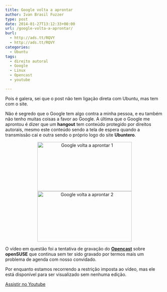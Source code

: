 ```yaml
---
title: Google volta a aprontar
author: Ivan Brasil Fuzzer
type: post
date: 2014-01-27T13:12:33+00:00
url: /google-volta-a-aprontar/
burl:
  - http://ads.tt/RQVY
  - http://ads.tt/RQVY
categories:
  - Ubuntu
tags:
  - direito autoral
  - Google
  - Linux
  - Opencast
  - youtube

---
```

Pois é galera, sei que o post não tem ligação direta com Ubuntu, mas tem com o site.

Não é segredo que o Google tem algo contra a minha pessoa, e eu também não tenho muitas coisas a favor ao Google. A última que o Google me aprontou é dizer que um **hangout** tem conteúdo protegido por direitos autorais, mesmo este conteúdo sendo a tela de espera quando a transmissão cai e outra sendo o próprio logo do site **Ubuntero**.

<p style="text-align: center;">
  <a href="http://www.ubuntero.com.br/wp-content/uploads/2014/01/disputa-google-1.png" rel="lightbox-album"><img class="alignnone size-medium wp-image-6423" title="Google volta a aprontar 1" alt="Google volta a aprontar 1" src="http://www.ubuntero.com.br/wp-content/uploads/2014/01/disputa-google-1-300x157.png" width="300" height="157" /></a> <a href="http://www.ubuntero.com.br/wp-content/uploads/2014/01/disputa-google-2.png" rel="lightbox-album"><img class="alignnone size-medium wp-image-6424" title="Google volta a aprontar 2" alt="Google volta a aprontar 2" src="http://www.ubuntero.com.br/wp-content/uploads/2014/01/disputa-google-2-300x161.png" width="300" height="161" /></a>
</p>

O vídeo em questão foi a tentativa de gravação do [**Opencast**][1] sobre **openSUSE** que continua sem ter sido gravado por termos mais um problema de agenda com nosso convidado.

Por enquanto estamos recorrendo a restrição imposta ao vídeo, mas ele está disponível para ser visualizado sem nenhuma edição.

<div class="video">
</div>

<p class="button">
  <a href="http://www.youtube.com/embed/nja4Ftrzjcug" target="_blank" rel="nofollow">Assistir no Youtube</a>
</p>

 [1]: http://www.ubuntero.com.br/category/opencast/ "Opencast Ubuntero"